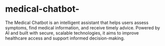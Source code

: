 # medical-chatbot-
The Medical Chatbot is an intelligent assistant that helps users assess symptoms, find medical information, and receive timely advice. Powered by AI and built with secure, scalable technologies, it aims to improve healthcare access and support informed decision-making.
